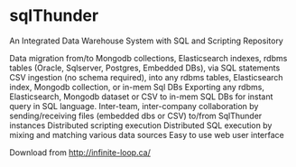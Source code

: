 # sqlThunder

An Integrated Data Warehouse System with SQL and Scripting Repository

Data migration from/to Mongodb collections, Elasticsearch indexes, rdbms tables (Oracle, Sqlserver, Postgres, Embedded DBs), via SQL statements
CSV ingestion (no schema required), into any rdbms tables, Elasticsearch index, Mongodb collection, or in-mem Sql DBs
Exporting any rdbms, Elasticsearch, Mongodb dataset or CSV to in-mem SQL DBs for instant query in SQL language.
Inter-team, inter-company collaboration by sending/receiving files (embedded dbs or CSV) to/from SqlThunder instances
Distributed scripting execution
Distributed SQL execution by mixing and matching various data sources
Easy to use web user interface

Download from http://infinite-loop.ca/

